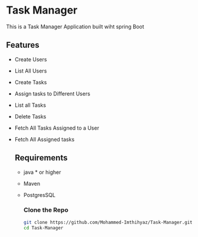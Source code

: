 # Task Manager

This is a Task Manager Application built wiht spring Boot

## Features
- Create Users
- List All Users
- Create Tasks
- Assign tasks to Different Users
- List all Tasks
- Delete Tasks
- Fetch All Tasks Assigned to a User
- Fetch All Assigned tasks

  ## Requirements

  - java * or higher
  - Maven
  - PostgresSQL
 
    ### Clone the Repo

    ```sh
    git clone https://github.com/Mohammed-Imthihyaz/Task-Manager.git
    cd Task-Manager

    

